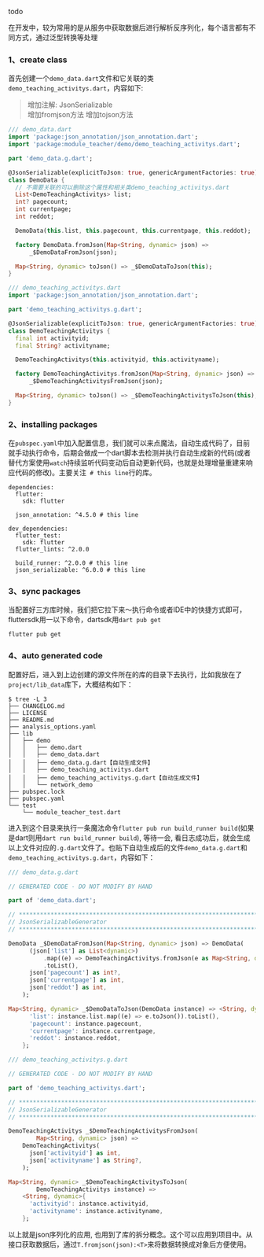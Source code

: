 todo



在开发中，较为常用的是从服务中获取数据后进行解析反序列化，每个语言都有不同方式，通过泛型转换等处理

### 1、create class
首先创建一个`demo_data.dart`文件和它关联的类`demo_teaching_activitys.dart`，内容如下:

> 增加注解: JsonSerializable  
> 增加fromjson方法
> 增加tojson方法
> 

```dart
/// demo_data.dart 
import 'package:json_annotation/json_annotation.dart';
import 'package:module_teacher/demo/demo_teaching_activitys.dart';

part 'demo_data.g.dart';

@JsonSerializable(explicitToJson: true, genericArgumentFactories: true)
class DemoData {
  // 不需要关联的可以删除这个属性和相关类demo_teaching_activitys.dart
  List<DemoTeachingActivitys> list;
  int? pagecount;
  int currentpage;
  int reddot;

  DemoData(this.list, this.pagecount, this.currentpage, this.reddot);

  factory DemoData.fromJson(Map<String, dynamic> json) =>
      _$DemoDataFromJson(json);

  Map<String, dynamic> toJson() => _$DemoDataToJson(this);
}

```

```dart
/// demo_teaching_activitys.dart
import 'package:json_annotation/json_annotation.dart';

part 'demo_teaching_activitys.g.dart';

@JsonSerializable(explicitToJson: true, genericArgumentFactories: true)
class DemoTeachingActivitys {
  final int activityid;
  final String? activityname;

  DemoTeachingActivitys(this.activityid, this.activityname);

  factory DemoTeachingActivitys.fromJson(Map<String, dynamic> json) =>
      _$DemoTeachingActivitysFromJson(json);

  Map<String, dynamic> toJson() => _$DemoTeachingActivitysToJson(this);
}

```

### 2、installing packages
在`pubspec.yaml`中加入配置信息，我们就可以来点魔法，自动生成代码了，目前就手动执行命令，后期会做成一个dart脚本去检测并执行自动生成新的代码(或者替代方案使用`watch`持续监听代码变动后自动更新代码，也就是处理增量重建来响应代码的修改)。主要关注` # this line`行的库。

```
dependencies:
  flutter:
    sdk: flutter

  json_annotation: ^4.5.0 # this line

dev_dependencies:
  flutter_test:
    sdk: flutter
  flutter_lints: ^2.0.0
  
  build_runner: ^2.0.0 # this line
  json_serializable: ^6.0.0 # this line
```

### 3、sync packages
当配置好三方库时候，我们把它拉下来～执行命令或者IDE中的快捷方式即可，fluttersdk用一以下命令，dartsdk用`dart pub get`

```
flutter pub get
```

### 4、auto generated code
配置好后，进入到上边创建的源文件所在的库的目录下去执行，比如我放在了`project/lib_data`库下，大概结构如下：

```
$ tree -L 3
├── CHANGELOG.md
├── LICENSE
├── README.md
├── analysis_options.yaml
├── lib
│   ├── demo
│   │   ├── demo.dart
│   │   ├── demo_data.dart
│   │   ├── demo_data.g.dart【自动生成文件】
│   │   ├── demo_teaching_activitys.dart
│   │   ├── demo_teaching_activitys.g.dart【自动生成文件】
│   │   └── network_demo
├── pubspec.lock
├── pubspec.yaml
└── test
    └── module_teacher_test.dart
```
进入到这个目录来执行一条魔法命令`flutter pub run build_runner build`(如果是dart则用`dart run build_runner build`), 等待一会, 看日志成功后，就会生成以上文件对应的`.g.dart`文件了。也贴下自动生成后的文件`demo_data.g.dart`和`demo_teaching_activitys.g.dart`，内容如下：

```dart
/// demo_data.g.dart

// GENERATED CODE - DO NOT MODIFY BY HAND

part of 'demo_data.dart';

// **************************************************************************
// JsonSerializableGenerator
// **************************************************************************

DemoData _$DemoDataFromJson(Map<String, dynamic> json) => DemoData(
      (json['list'] as List<dynamic>)
          .map((e) => DemoTeachingActivitys.fromJson(e as Map<String, dynamic>))
          .toList(),
      json['pagecount'] as int?,
      json['currentpage'] as int,
      json['reddot'] as int,
    );

Map<String, dynamic> _$DemoDataToJson(DemoData instance) => <String, dynamic>{
      'list': instance.list.map((e) => e.toJson()).toList(),
      'pagecount': instance.pagecount,
      'currentpage': instance.currentpage,
      'reddot': instance.reddot,
    };

```

```dart
/// demo_teaching_activitys.g.dart

// GENERATED CODE - DO NOT MODIFY BY HAND

part of 'demo_teaching_activitys.dart';

// **************************************************************************
// JsonSerializableGenerator
// **************************************************************************

DemoTeachingActivitys _$DemoTeachingActivitysFromJson(
        Map<String, dynamic> json) =>
    DemoTeachingActivitys(
      json['activityid'] as int,
      json['activityname'] as String?,
    );

Map<String, dynamic> _$DemoTeachingActivitysToJson(
        DemoTeachingActivitys instance) =>
    <String, dynamic>{
      'activityid': instance.activityid,
      'activityname': instance.activityname,
    };

```

以上就是json序列化的应用, 也用到了库的拆分概念。这个可以应用到项目中。从接口获取数据后，通过`T.fromjson(json):<T>`来将数据转换成对象后方便使用。

